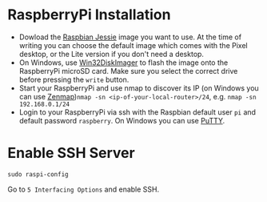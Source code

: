 # RaspberryPi Installation

* Dowload the [Raspbian Jessie](https://www.raspberrypi.org/downloads/raspbian/) image you want to use. At the time of writing you can choose the default image which comes with the Pixel desktop, or the Lite version if you don't need a desktop.
* On Windows, use [Win32DiskImager](https://sourceforge.net/projects/win32diskimager/) to flash the image onto the RaspberryPi microSD card. Make sure you select the correct drive before pressing the `write` button.
* Start your RaspberryPi and use nmap to discover its IP (on Windows you can use [Zenmap](https://nmap.org/zenmap/))`nmap -sn <ip-of-your-local-router>/24`, e.g. `nmap -sn 192.168.0.1/24`
* Login to your RaspberryPi via ssh with the Raspbian default user `pi` and default password `raspberry`. On Windows you can use [PuTTY](http://www.putty.org/).

# Enable SSH Server

```
sudo raspi-config
```

Go to `5 Interfacing Options` and enable SSH.
